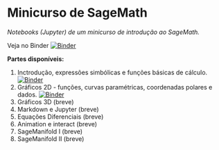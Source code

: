 # Minicurso de SageMath
 
 *Notebooks (Jupyter) de um minicurso de introdução ao SageMath.*
 
 Veja no Binder [![Binder](https://mybinder.org/badge_logo.svg)](https://mybinder.org/v2/gh/rogeriotc/minicurso_sageMath/master)
 
 **Partes disponíveis:**
 1. Inctrodução, expressões simbólicas e funções básicas de cálculo. [![Binder](https://mybinder.org/badge_logo.svg)](https://mybinder.org/v2/gh/rogeriotc/minicurso_sageMath/blob/master/SageMath_I.ipynb/master)
 2. Gráficos 2D - funções, curvas paramétricas, coordenadas polares e dados. [![Binder](https://mybinder.org/badge_logo.svg)](https://mybinder.org/v2/gh/rogeriotc/minicurso_sageMath/blob/master/SageMath_IIa.ipynb/master)
 3. Gráficos 3D (breve)
 4. Markdown e Jupyter (breve)
 5. Equações Diferenciais (breve)
 7. Animation e interact (breve)
 8. SageManifold I (breve)
 9. SageManifold II (breve)
